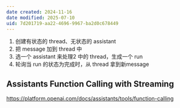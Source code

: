 ```yaml
---
date created: 2024-11-16
date modified: 2025-07-10
uid: 7d201719-aa22-4696-9967-ba2d0c678449
---
```

1. 创建有状态的 thread、无状态的 assistant
2. 把 message 加到 thread 中
3. 选一个 assistant 来处理2 中的 thread，生成一个 run
4. 轮询当 run 的状态为完成时，从 thread 拿到新message

## Assistants Function Calling with Streaming

https://platform.openai.com/docs/assistants/tools/function-calling
